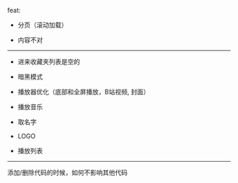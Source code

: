 feat:


- 分页（滚动加载）

- 内容不对

---

- 进来收藏夹列表是空的

- 暗黑模式

- 播放器优化（底部和全屏播放，B站视频, 封面）

- 播放音乐

- 取名字

- LOGO

- 播放列表

---

添加/删除代码的时候，如何不影响其他代码